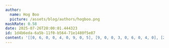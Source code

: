```yaml
---
author:
  name: Hog Boo
  picture: /assets/blog/authors/hogboo.png
maskRate: 0.58
date: 2025-07-26T20:00:01.444323
id: 1d4b6eda-6a5b-11f0-b564-71e1480f5e87
content: '[[0, 6, 0, 0, 4, 0, 9, 0, 5], [9, 0, 0, 3, 0, 6, 0, 4, 0], [2, 0, 7, 0, 0, 0, 0, 6, 0], [0, 0, 1, 0, 3, 0, 4, 8, 0], [0, 0, 6, 4, 0, 2, 0, 1, 0], [0, 0, 2, 9, 0, 1, 5, 0, 6], [0, 7, 0, 0, 0, 4, 0, 9, 3], [0, 0, 0, 0, 0, 8, 0, 5, 4], [6, 5, 0, 0, 9, 0, 0, 7, 0]]'
---
```

